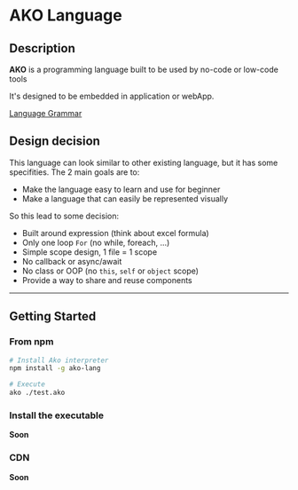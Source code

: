 # AKO Language

## Description

**AKO** is a programming language built to be used by no-code or low-code tools

It's designed to be embedded in application or webApp.

[Language Grammar](./docs/grammar_basic.md)

## Design decision

This language can look similar to other existing language, but it has some specifities.
The 2 main goals are to:
* Make the language easy to learn and use for beginner
* Make a language that can easily be represented visually

So this lead to some decision:
* Built around expression (think about excel formula)
* Only one loop `For` (no while, foreach, ...)
* Simple scope design, 1 file = 1 scope
* No callback or async/await
* No class or OOP (no `this`, `self` or `object` scope)
* Provide a way to share and reuse components

---

## Getting Started

### From npm

```sh
# Install Ako interpreter
npm install -g ako-lang

# Execute 
ako ./test.ako
```

### Install the executable

**Soon**

### CDN

**Soon**
